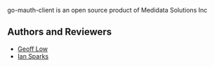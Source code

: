 go-mauth-client is an open source product of Medidata Solutions Inc

## Authors and Reviewers
* [Geoff Low](https://github.com/glow-mdsol)
* [Ian Sparks](https://github.com/isparks)
